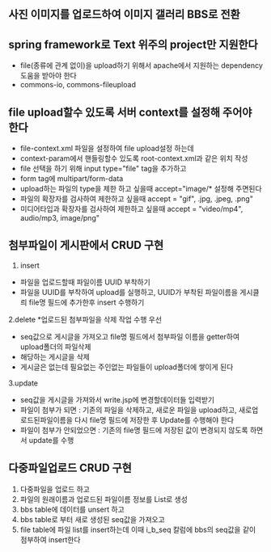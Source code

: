 ## 사진 이미지를 업로드하여 이미지 갤러리 BBS로 전환

## spring framework로 Text 위주의 project만 지원한다
* file(종류에 관계 없이)을 upload하기 위해서 apache에서 지원하는 dependency 도움을 받아야 한다
* commons-io, commons-fileupload

## file upload할수 있도록 서버 context를 설정해 주어야 한다
* file-context.xml 파일을 설정하여 file upload설정 하는데
* context-param에서 핸들링할수 있도록 root-context.xml과 같은 위치 작성
* file 선택을 하기 위해 input type="file" tag을 추가하고
* form tag에 multipart/form-data
* upload하는 파일의 type을 제한 하고 싶을때  accept="image/* 설정해 주면된다
* 파일의 확장자를 검사하여 제한하고 싶을때  accept = "gif", .jpg, .jpeg, .png"
* 미디어타입과 확장자를 검사하여 제한하고 싶을때 accept = "video/mp4", audio/mp3, image/png"

## 첨부파일이 게시판에서 CRUD 구현
1. insert
* 파일을 업로드할때 파일이름 UUID 부착하기
* 파일을 UUID를 부착하여 upload를 실행하고, UUID가 부착된 파일이름을 게시클릐 file명 필드에 추가한후 insert 수행하기

2.delete
*업로드된 첨부파일을 삭제 작업 수행 우선
* seq값으로 게시글을 가져오고 file명 필드에서 첨부파일 이름을 getter하여 upload폴더의 파일삭제
* 해당하는 게시글을 삭제
* 게시글은 없는데 필요없는 주인없는 파일들이 upload폴더에 쌓이게 된다

3.update
* seq값을 게시글을 가져와서 write.jsp에 변경할데이터들 입력받기
* 파일이 첨부가 되면 : 기존의 파일을 삭제하고, 새로운 파일을 upload하고, 새로업로드된파일이름을 
	다시 file명 필드에 저장한 후 Update를 수행해야 한다
* 파일이 첨부가 안되었으면 : 기존의 file명 필드에 저장된 값이 변경되지 않도록 하면서 update를 수행

## 다중파일업로드 CRUD 구현
1. 다중파일을 업로드 하고
2. 파일의 원래이름과 업로드된 파일이름 정보를 List로 생성
3. bbs table에 데이터를 unsert 하고
4. bbs table로 부터 새로 생성된 seq값을 가져오고
5. file table에 파일 list를 insert하는데 이때 i_b_seq 칼럼에 bbs의 seq값을 같이 점부하여 insert한다
 